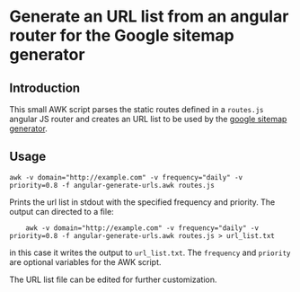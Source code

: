# Generate an URL list from an angular router for the Google sitemap generator

## Introduction

This small AWK script parses the static routes defined in a
`routes.js` angular JS router and creates an URL list to be used by
the
[google sitemap generator](https://code.google.com/p/googlesitemapgenerator/).

## Usage

    awk -v domain="http://example.com" -v frequency="daily" -v priority=0.8 -f angular-generate-urls.awk routes.js 

Prints the url list in stdout with the specified frequency and
priority. The output can directed to a file:

        awk -v domain="http://example.com" -v frequency="daily" -v priority=0.8 -f angular-generate-urls.awk routes.js > url_list.txt

in this case it writes the output to `url_list.txt`. The `frequency`
and `priority` are optional variables for the AWK script.

The URL list file can be edited for further customization.
